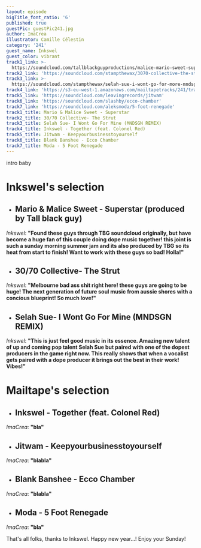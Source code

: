 ```yaml
---
layout: episode
bigTitle_font_ratio: '6'
published: true
guestPic: guestPic241.jpg
author: ImaCrea
illustrator: Camille Célestin
category: '241'
guest_name: Inkswel
guest_color: vibrant
track1_link: >-
  https://soundcloud.com/tallblackguyproductions/malice-mario-sweet-superstarprod-by-tall-black-guy
track2_link: 'https://soundcloud.com/stampthewax/3070-collective-the-strut'
track3_link: >-
  https://soundcloud.com/stampthewax/selah-sue-i-wont-go-for-more-mndsgn-remix-stw-premiere
track4_link: 'https://s3-eu-west-1.amazonaws.com/mailtapetracks/241/track4.mp3'
track5_link: 'https://soundcloud.com/leavingrecords/jitwam'
track6_link: 'https://soundcloud.com/slashby/ecco-chamber'
track7_link: 'https://soundcloud.com/aleksmoda/5-foot-renegade'
track1_title: Mario & Malice Sweet - Superstar
track2_title: 30/70 Collective- The Strut
track3_title: Selah Sue- I Wont Go For Mine (MNDSGN REMIX)
track4_title: Inkswel - Together (feat. Colonel Red)
track5_title: Jitwam - Keepyourbusinesstoyourself
track6_title: Blank Banshee - Ecco Chamber
track7_title: Moda - 5 Foot Renegade
---
```

<p id="introduction">intro baby</p>


# Inkswel's selection

+ ## Mario & Malice Sweet - Superstar (produced by Tall black guy)
_Inkswel_: **"**Found these guys through TBG soundcloud originally, but have become a huge fan of this couple doing dope music together! this joint is such a sunday morning summer jam and its also produced by TBG so its heat from start to finish! Want to work with these guys so bad! Holla!**"**

+ ## 30/70 Collective- The Strut
_Inkswel_: **"**Melbourne bad ass shit right here! these guys are going to be huge! The next generation of future soul music from aussie shores with a concious blueprint! So much love!**"**

+ ## Selah Sue- I Wont Go For Mine (MNDSGN REMIX)
_Inkswel_: **"**This is just feel good music in its essence. Amazing new talent of up and coming pop talent Selah Sue but paired with one of the dopest producers in the game right now. This really shows that when a vocalist gets paired with a dope producer it brings out the best in their work! Vibes!**"**

# Mailtape's selection

+ ## Inkswel - Together (feat. Colonel Red)
_ImaCrea_: **"**bla**"**

+ ## Jitwam - Keepyourbusinesstoyourself
_ImaCrea_: **"**blabla**"**

+ ## Blank Banshee - Ecco Chamber
_ImaCrea_: **"**blabla**"**

+ ## Moda - 5 Foot Renegade
_ImaCrea_: **"**bla**"**

<p id="outroduction">That's all folks, thanks to Inkswel. Happy new year...!
 Enjoy your Sunday!</p>
